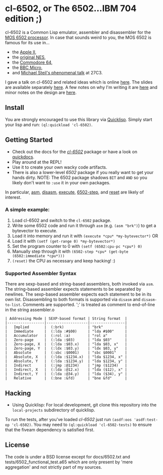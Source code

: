# cl-6502, or The 6502...IBM 704 edition ;)

cl-6502 is a Common Lisp emulator, assembler and disassembler for the
[MOS 6502 processor](http://en.wikipedia.org/wiki/MOS_Technology_6502).
In case that sounds weird to you, the MOS 6502 is famous for its use in...

* the [Apple II](http://en.wikipedia.org/wiki/Apple_II_series),
* the [original NES](http://en.wikipedia.org/wiki/Nintendo_Entertainment_System),
* the [Commodore 64](http://en.wikipedia.org/wiki/Commodore_64),
* the [BBC Micro](http://en.wikipedia.org/wiki/BBC_Micro),
* and [Michael Steil's phenomenal talk](http://media.ccc.de/browse/congress/2010/27c3-4159-en-reverse_engineering_mos_6502.html) at 27C3.

I gave a talk on cl-6502 and related ideas which is online [here](http://vimeo.com/47364930). The slides are available separately [here](http://redlinernotes.com/docs/talks/opa.html). A few notes on why I'm writing it are [here](http://blog.redlinernotes.com/posts/On-Interactive-Retrocomputing.html) and minor notes on the design are [here](http://blog.redlinernotes.com/posts/An-Emulator-Design-Pattern.html).

## Install
You are strongly encouraged to use this library via [Quicklisp](http://quicklisp.org/). Simply start your lisp and run: ```(ql:quickload 'cl-6502)```.

## Getting Started
* Check out the docs for the [*cl-6502*](http://redlinernotes.com/docs/cl-6502.html) package or have a look on [quickdocs](http://quickdocs.org/cl-6502).
* Play around at the REPL!
* Use it to create your own wacky code artifacts.
* There is also a lower-level *6502* package if you really want to get your hands dirty. NOTE: The 6502 package shadows `BIT` and `AND` so you likely don't want to `:use` it in your own packages.

In particular, [asm](http://redlinernotes.com/docs/cl-6502.html#asm_func), [disasm](http://redlinernotes.com/docs/cl-6502.html#disasm_func), [execute](http://redlinernotes.com/docs/cl-6502.html#execute_func), [6502-step](http://redlinernotes.com/docs/cl-6502.html#6502-step_func), and [reset](http://redlinernotes.com/docs/cl-6502.html#reset_func) are likely of interest.

### A simple example:

1. Load cl-6502 and switch to the `cl-6502` package.
2. Write some 6502 code and run it through ```asm``` (e.g. ```(asm "brk")```) to get a bytevector to execute.
3. Load it into memory and run it with ```(execute *cpu* *my-bytevector*)``` OR
 1. Load it with ```(setf (get-range 0) *my-bytevector*)```
 2. Set the program counter to 0 with ```(setf (6502:cpu-pc *cpu*) 0)```
 3. Manually step through it with ```(6502-step *cpu* (get-byte (6502:immediate *cpu*)))```
4. ```(reset)``` the CPU as necessary and keep hacking! :)

### Supported Assembler Syntax
There are sexp-based and string-based assemblers, both invoked via `asm`. The string-based assembler expects statements to be separated by newlines. The sexp-based assembler expects each statement to be in its own list. Disassembling to both formats is supported via `disasm` and `disasm-to-list`. Comments are supported. ';' is treated as comment to end-of-line in the string assembler.o

```
| Addressing Mode | SEXP-based format | String format  |
|-----------------|-------------------|----------------|
|   Implied       |  (:brk)           | "brk"          |
|   Immediate     |  (:lda :#$00)     | "lda #$00"     |
|   Accumulator   |  (:rol :a)        | "rol a"        |
|   Zero-page     |  (:lda :$03)      | "lda $03"      |
|   Zero-page, X  |  (:lda :$03.x)    | "lda $03, x"   |
|   Zero-page, Y  |  (:ldx :$03.y)    | "ldx $03, y"   |
|   Absolute      |  (:sbc :$0001)    | "sbc $0001"    |
|   Absolute, X   |  (:lda :$1234.x)  | "lda $1234, x" |
|   Absolute, Y   |  (:lda :$1234.y)  | "lda $1234, y" |
|   Indirect      |  (:jmp :@1234)    | "jmp ($1234)   |
|   Indirect, X   |  (:lda :@12.x)    | "lda ($12), x" |
|   Indirect, Y   |  (:lda :@34.y)    | "lda ($34), y" |
|   Relative      |  (:bne :&fd)      | "bne &fd"      |
```

## Hacking

* Using Quicklisp: For local development, git clone this repository into the ```local-projects``` subdirectory of quicklisp.

To run the tests, after you've loaded *cl-6502* just run ```(asdf:oos 'asdf:test-op 'cl-6502)```. You may need to ```(ql:quickload 'cl-6502-tests)``` to ensure that the fiveam dependency is satisfied first.

## License

The code is under a BSD license except for docs/6502.txt and tests/6502_functional_test.a65 which are only present by 'mere aggregation' and not strictly part of my sources.
